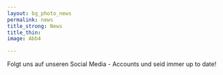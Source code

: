 ```yaml
---
layout: bg_photo_news
permalink: news
title_strong: News
title_thin: 
image: Abb4

---
```

Folgt uns auf unseren Social Media - Accounts und seid immer up to date!

    